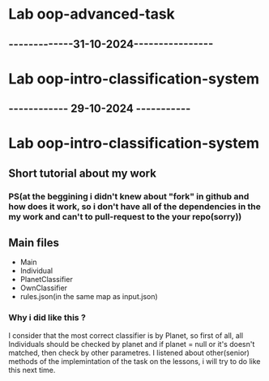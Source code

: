 # Lab oop-advanced-task 

## -------------31-10-2024----------------


# Lab oop-intro-classification-system

## ------------ 29-10-2024 -----------


# Lab oop-intro-classification-system

## Short tutorial about my work

### PS(at the beggining i didn't knew about "fork" in github and how does it work, so i don't have all of the dependencies in the my work and can't to pull-request to the your repo(sorry))

## Main files
- Main
- Individual
- PlanetClassifier
- OwnClassifier
- rules.json(in the same map as input.json)


### Why i did like this ? 
I consider that the most correct classifier is by Planet, so first of all, all Individuals should be checked by planet and if planet = null or it's doesn't matched, then check by other parametres. 
I listened about other(senior) methods of the implemintation of the task on the lessons, i will try to do like this next time. 
